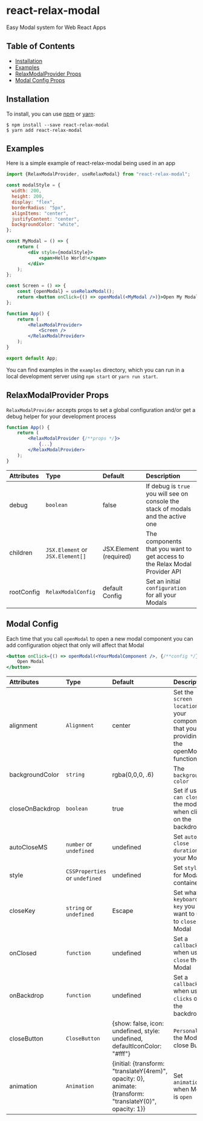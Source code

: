 # react-relax-modal

Easy Modal system for Web React Apps

## Table of Contents

* [Installation](#installation)
* [Examples](#examples)
* [RelaxModalProvider Props](#relaxmodalprovider-props)
* [Modal Config Props](#modal-config)

## Installation

To install, you can use [npm](https://npmjs.org/) or [yarn](https://yarnpkg.com):


    $ npm install --save react-relax-modal
    $ yarn add react-relax-modal
 

## Examples

Here is a simple example of react-relax-modal being used in an app

```jsx
import {RelaxModalProvider, useRelaxModal} from "react-relax-modal";

const modalStyle = {
  width: 200,
  height: 200,
  display: "flex",
  borderRadius: "5px",
  alignItems: "center",
  justifyContent: "center",
  backgroundColor: "white",
};

const MyModal = () => {
    return (
        <div style={modalStyle}>
            <span>Hello World!</span>
        </div>
    );
};

const Screen = () => {
    const {openModal} = useRelaxModal();
    return <button onClick={() => openModal(<MyModal />)}>Open My Modal</button>;
};

function App() {
    return (
        <RelaxModalProvider>
            <Screen />
        </RelaxModalProvider>
    );
}

export default App;
```

You can find examples in the `examples` directory, which you can run in a
local development server using `npm start` or `yarn run start`.


## RelaxModalProvider Props

`RelaxModalProvider` accepts props to set a global configuration and/or get a debug helper for your development process

```jsx
function App() {
    return (
        <RelaxModalProvider {/**props */}>
            {...}
        </RelaxModalProvider>
    );
}
```

| Attributes          |    Type                           |     Default             | Description                                                                                       |
| :------------------ | :-------------------------        | :--------------         | :------------------------------------------------------------------------------------------------ |
| debug               |  `boolean`                        | false                   | If debug is `true` you will see on console the stack of modals and the active one                 |
| children            |  `JSX.Element` or `JSX.Element[]` | JSX.Element (required)  | The components that you want to get access to the Relax Modal Provider API                        |
| rootConfig          |  `RelaxModalConfig`               | default Config          | Set an initial `configuration` for all your Modals                                                |



## Modal Config

Each time that you call `openModal` to open a new modal component you can add configuration object that only will affect that Modal

```jsx
<button onClick={() => openModal(<YourModalComponent />, {/**config */})}>
    Open Modal
</button>
```

| Attributes          |    Type                         |     Default       | Description                                                                                                                              |
| :------------------ | :-------------------------      | :--------------   | :--------------------------------------------------------------------------------------------------------------------------------------- |
| alignment           |  `Alignment`                    | center            | Set the `screen location` of your component that you are providing to the openModal() function                                           |
| backgroundColor     |  `string`                       | rgba(0,0,0, .6)   | The `background color`                                                                                                                   |
| closeOnBackdrop     |  `boolean`                      | true              | Set if user `can close` the modal when click on the backdrop                                                                             |
| autoCloseMS         |  `number` or `undefined`        | undefined         | Set `auto-close duration` for your Modal                                                                                                 |
| style               |  `CSSProperties` or `undefined` | undefined         | Set `styling` for Modal container                                                                                                        |
| closeKey            |  `string` or `undefined`        | Escape            | Set what `keyboard key` you want to use to `close` the Modal                                                                             |
| onClosed            |  `function`                     | undefined         | Set a `callback` when user `close` the Modal                                                                                             |
| onBackdrop          |  `function`                     | undefined         | Set a `callback` when user `clicks` on the backdrop                                                                                      |
| closeButton         |  `CloseButton`                  | {show: false, icon: undefined, style: undefined, defaultIconColor: "#fff"} | `Personalize` the Modal close Button                                            |
| animation           |  `Animation`                      | {initial: {transform: "translateY(4rem)", opacity: 0}, animate: {transform: "translateY(0)", opacity: 1}} | Set `animation` when Modal is `open`           |